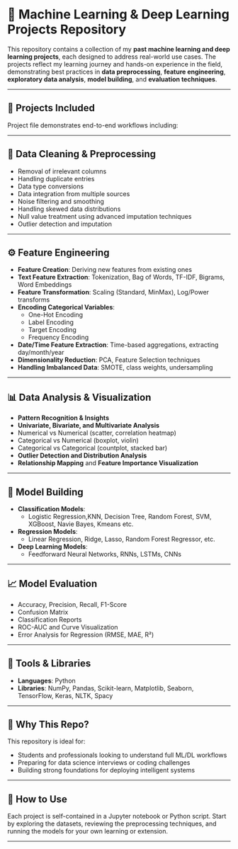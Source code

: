 # 🧠 Machine Learning & Deep Learning Projects Repository

This repository contains a collection of my **past machine learning and deep learning projects**, each designed to address real-world use cases. The projects reflect my learning journey and hands-on experience in the field, demonstrating best practices in **data preprocessing**, **feature engineering**, **exploratory data analysis**, **model building**, and **evaluation techniques**.


---

## 📁 Projects Included

Project file demonstrates end-to-end workflows including:

---

## 🧹 Data Cleaning & Preprocessing

- Removal of irrelevant columns  
- Handling duplicate entries  
- Data type conversions  
- Data integration from multiple sources  
- Noise filtering and smoothing  
- Handling skewed data distributions  
- Null value treatment using advanced imputation techniques  
- Outlier detection and imputation  

---

## ⚙️ Feature Engineering

- **Feature Creation**: Deriving new features from existing ones  
- **Text Feature Extraction**: Tokenization, Bag of Words, TF-IDF, Bigrams, Word Embeddings  
- **Feature Transformation**: Scaling (Standard, MinMax), Log/Power transforms  
- **Encoding Categorical Variables**:
  - One-Hot Encoding  
  - Label Encoding  
  - Target Encoding  
  - Frequency Encoding  
- **Date/Time Feature Extraction**: Time-based aggregations, extracting day/month/year  
- **Dimensionality Reduction**: PCA, Feature Selection techniques  
- **Handling Imbalanced Data**: SMOTE, class weights, undersampling  

---

## 📊 Data Analysis & Visualization

- **Pattern Recognition & Insights**  
- **Univariate, Bivariate, and Multivariate Analysis**  
- Numerical vs Numerical (scatter, correlation heatmap)  
- Categorical vs Numerical (boxplot, violin)  
- Categorical vs Categorical (countplot, stacked bar)  
- **Outlier Detection and Distribution Analysis**  
- **Relationship Mapping** and **Feature Importance Visualization**  

---

## 🤖 Model Building

- **Classification Models**:
  - Logistic Regression,KNN, Decision Tree, Random Forest, SVM, XGBoost, Navie Bayes, Kmeans etc.
- **Regression Models**:
  - Linear Regression, Ridge, Lasso, Random Forest Regressor, etc.
- **Deep Learning Models**:
  - Feedforward Neural Networks, RNNs, LSTMs, CNNs

---

## 📈 Model Evaluation

- Accuracy, Precision, Recall, F1-Score  
- Confusion Matrix  
- Classification Reports  
- ROC-AUC and Curve Visualization  
- Error Analysis for Regression (RMSE, MAE, R²)

---

## 🧰 Tools & Libraries

- **Languages**: Python  
- **Libraries**: NumPy, Pandas, Scikit-learn, Matplotlib, Seaborn, TensorFlow, Keras, NLTK, Spacy

---

## 🚀 Why This Repo?

This repository is ideal for:
- Students and professionals looking to understand full ML/DL workflows
- Preparing for data science interviews or coding challenges
- Building strong foundations for deploying intelligent systems

---

## 📌 How to Use

Each project is self-contained in a Jupyter notebook or Python script. Start by exploring the datasets, reviewing the preprocessing techniques, and running the models for your own learning or extension.

---


